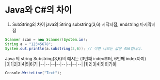 # Java와 C#의 차이

1. SubString의 차이
java의 String substring(3,6) 시작지점, endstring 마지막지점 

```java
Scanner scan = new Scanner(System.in);
String a = "12345678";
System.out.println(a.substring(3,6)); // 이면 나오는 값은 456입니다.
```

Java 의 string Substring(3,6)의 예시는 (3번째 index부터, 6번째 index까지)
|0|1|2|3|4|5|6|7|
|--|--|--|--|--|--|--|--|
|1|2|3|4|5|6|7|8|

```cs
Console.WriteLine("Text");
```
